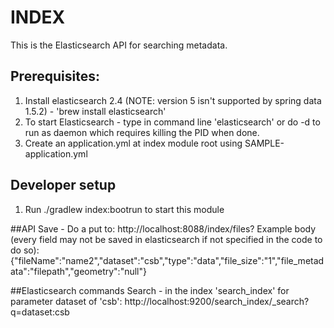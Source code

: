 # INDEX
This is the Elasticsearch API for searching metadata.

## Prerequisites:
1. Install elasticsearch 2.4 (NOTE: version 5 isn't supported by spring data 1.5.2) - 'brew install elasticsearch'
1. To start Elasticsearch - type in command line 'elasticsearch' or do -d to run as daemon which requires killing the PID when done.
1. Create an application.yml at index module root using SAMPLE-application.yml

## Developer setup
1. Run ./gradlew index:bootrun to start this module

##API
Save - Do a put to:
http://localhost:8088/index/files?
Example body (every field may not be saved in elasticsearch if not specified in the code to do so):
{"fileName":"name2","dataset":"csb","type":"data","file_size":"1","file_metadata":"filepath","geometry":"null"}

##Elasticsearch commands
Search - in the index 'search_index' for parameter dataset of 'csb':
http://localhost:9200/search_index/_search?q=dataset:csb